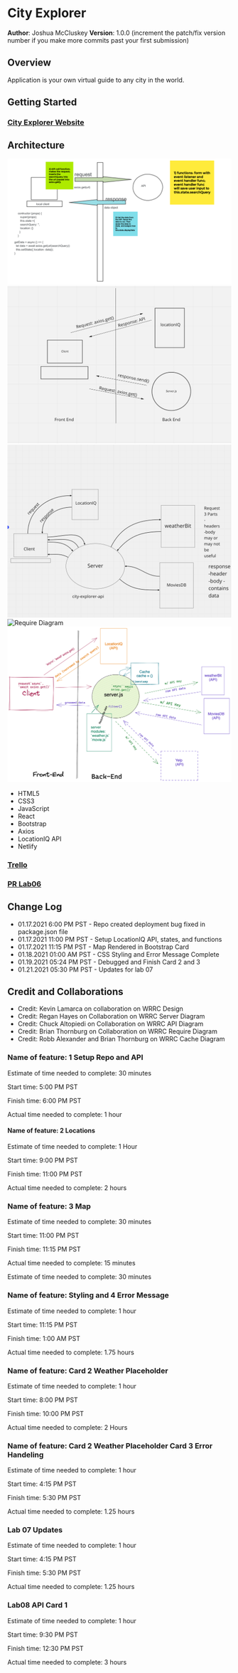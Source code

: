 # City Explorer

**Author**: Joshua McCluskey
**Version**: 1.0.0 (increment the patch/fix version number if you make more commits past your first submission)

## Overview

Application is your own virtual guide to any city in the world.

## Getting Started

### [City Explorer Website](https://city-explorer-joshuamccluskey.netlify.app/)

## Architecture

![Diagram](./public/img/Lab%2006%20Web%20Request%20Response%20Cycle%201.png)
![Server Diagram](./public/img/wwrc-lab2.png)
![API Diagram](./public/img/WRRC%20API%20Diagram%20CJ.png)
![Require Diagram](./img/WRRC%20Require.png)
![Cache Diagram](./public/img/lab10%20wrrc.png)

- HTML5
- CSS3
- JavaScript
- React
- Bootstrap
- Axios
- LocationIQ API
- Netlify

### [Trello](https://trello.com/b/V7StKRPp/city-explorer)

### [PR Lab06](https://github.com/joshuamccluskey/city-explorer/pull/1/commits)

## Change Log

- 01.17.2021 6:00 PM PST - Repo created deployment bug fixed in package.json file
- 01.17.2021 11:00 PM PST - Setup LocationIQ API, states, and functions
- 01.17.2021 11:15 PM PST - Map Rendered in Bootstrap Card
- 01.18.2021 01:00 AM PST - CSS Styling and Error Message Complete
- 01.19.2021 05:24 PM PST - Debugged and Finish Card 2 and 3
- 01.21.2021 05:30 PM PST - Updates for lab 07 

## Credit and Collaborations

- Credit: Kevin Lamarca on collaboration on WRRC Design
- Credit: Regan Hayes on Collaboration on WRRC Server Diagram
- Credit: Chuck Altopiedi on Collaboration on WRRC API Diagram
- Credit: Brian Thornburg on Collaboration on WRRC Require Diagram
- Credit: Robb Alexander and Brian Thornburg on WRRC Cache Diagram

### Name of feature: 1 Setup Repo and API

Estimate of time needed to complete: 30 minutes

Start time: 5:00 PM PST

Finish time: 6:00 PM PST

Actual time needed to complete: 1 hour

#### Name of feature: 2 Locations

Estimate of time needed to complete: 1 Hour

Start time: 9:00 PM PST

Finish time: 11:00 PM PST

Actual time needed to complete: 2 hours

### Name of feature: 3 Map

Estimate of time needed to complete: 30 minutes

Start time: 11:00 PM PST

Finish time: 11:15 PM PST

Actual time needed to complete: 15 minutes

Estimate of time needed to complete: 30 minutes

### Name of feature: Styling and 4 Error Message

Estimate of time needed to complete: 1 hour

Start time: 11:15 PM PST

Finish time: 1:00 AM PST

Actual time needed to complete: 1.75 hours

### Name of feature: Card 2 Weather Placeholder

Estimate of time needed to complete: 1 hour

Start time: 8:00 PM PST

Finish time: 10:00 PM PST

Actual time needed to complete: 2 Hours

### Name of feature: Card 2 Weather Placeholder Card 3 Error Handeling

Estimate of time needed to complete: 1 hour

Start time: 4:15 PM PST

Finish time: 5:30 PM PST

Actual time needed to complete: 1.25 hours

### Lab 07 Updates

Estimate of time needed to complete: 1 hour

Start time: 4:15 PM PST

Finish time: 5:30 PM PST

Actual time needed to complete: 1.25 hours

### Lab08 API Card 1

Estimate of time needed to complete: 1 hour

Start time: 9:30 PM PST

Finish time: 12:30 PM PST

Actual time needed to complete: 3 hours
